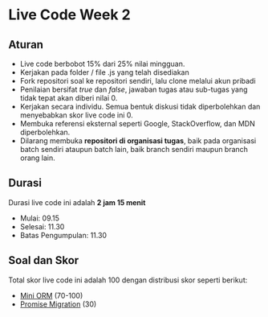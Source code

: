 # Live Code Week 2

## Aturan

- Live code berbobot 15% dari 25% nilai mingguan.
- Kerjakan pada folder / file .js yang telah disediakan
- Fork repositori soal ke repositori sendiri, lalu clone melalui akun pribadi  
- Penilaian bersifat *true* dan *false*, jawaban tugas atau sub-tugas yang tidak tepat akan diberi nilai 0.
- Kerjakan secara individu. Semua bentuk diskusi tidak diperbolehkan dan menyebabkan skor live code ini 0.
- Membuka referensi eksternal seperti Google, StackOverflow, dan MDN diperbolehkan.
- Dilarang membuka **repositori di organisasi tugas**, baik pada organisasi batch sendiri ataupun batch lain, baik branch sendiri maupun branch orang lain.

## Durasi

Durasi live code ini adalah **2 jam 15 menit**

- Mulai: 09.15
- Selesai: 11.30
- Batas Pengumpulan: 11.30

## Soal dan Skor

Total skor live code ini adalah 100 dengan distribusi skor seperti berikut:

- [Mini ORM](mini-orm/readme.md) (70-100)
- [Promise Migration](promise-migration/readme.md) (30)
